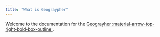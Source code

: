 ```yaml
---
title: "What is Geograypher"
---
```


Welcome to the documentation for the [Geograyher :material-arrow-top-right-bold-box-outline:](https://github.com/open-forest-observatory/multiview-mapping-toolkit).
